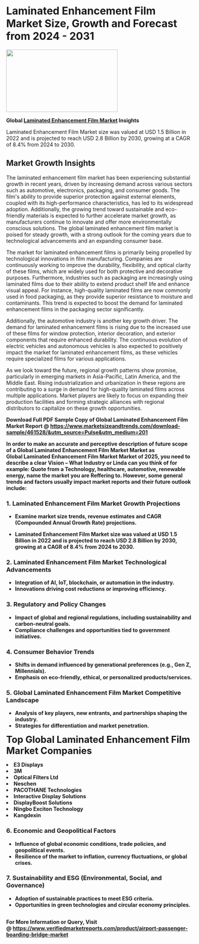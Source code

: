 <H1>Laminated Enhancement Film Market Size, Growth and Forecast from 2024 - 2031</H1><img class="aligncenter size-medium wp-image-584254" src="https://thirdeyenews.in/wp-content/uploads/2024/09/Global-Market-Research-300x168.jpeg" alt="" width="300" height="168" /><p><strong>Global&nbsp;<a href="https://www.marketsizeandtrends.com/download-sample/461528/&amp;utm_source=Pulse&amp;utm_medium=201">Laminated Enhancement Film Market</a> Insights</strong></p><p>Laminated Enhancement Film Market size was valued at USD 1.5 Billion in 2022 and is projected to reach USD 2.8 Billion by 2030, growing at a CAGR of 8.4% from 2024 to 2030.</p><p><h2>Market Growth Insights</h2> <p>The laminated enhancement film market has been experiencing substantial growth in recent years, driven by increasing demand across various sectors such as automotive, electronics, packaging, and consumer goods. The film's ability to provide superior protection against external elements, coupled with its high-performance characteristics, has led to its widespread adoption. Additionally, the growing trend toward sustainable and eco-friendly materials is expected to further accelerate market growth, as manufacturers continue to innovate and offer more environmentally conscious solutions. The global laminated enhancement film market is poised for steady growth, with a strong outlook for the coming years due to technological advancements and an expanding consumer base.</p> <p><strong></strong></p> <p>The market for laminated enhancement films is primarily being propelled by technological innovations in film manufacturing. Companies are continuously working to improve the durability, flexibility, and optical clarity of these films, which are widely used for both protective and decorative purposes. Furthermore, industries such as packaging are increasingly using laminated films due to their ability to extend product shelf life and enhance visual appeal. For instance, high-quality laminated films are now commonly used in food packaging, as they provide superior resistance to moisture and contaminants. This trend is expected to boost the demand for laminated enhancement films in the packaging sector significantly.</p> <p>Additionally, the automotive industry is another key growth driver. The demand for laminated enhancement films is rising due to the increased use of these films for window protection, interior decoration, and exterior components that require enhanced durability. The continuous evolution of electric vehicles and autonomous vehicles is also expected to positively impact the market for laminated enhancement films, as these vehicles require specialized films for various applications.</p> <p>As we look toward the future, regional growth patterns show promise, particularly in emerging markets in Asia-Pacific, Latin America, and the Middle East. Rising industrialization and urbanization in these regions are contributing to a surge in demand for high-quality laminated films across multiple applications. Market players are likely to focus on expanding their production facilities and forming strategic alliances with regional distributors to capitalize on these growth opportunities.</p> <p><strong></p><p><span class=""><strong>Download Full PDF Sample Copy of Global Laminated Enhancement Film Market Report</strong> @ <a href="https://www.marketsizeandtrends.com/download-sample/461528/&amp;utm_source=Pulse&amp;utm_medium=201" target="_blank">https://www.marketsizeandtrends.com/download-sample/461528/&amp;utm_source=Pulse&amp;utm_medium=201</a></span></p><p>In order to make an accurate and perceptive description of future scope of a Global&nbsp;Laminated Enhancement Film Market Market as Global&nbsp;Laminated Enhancement Film Market Market of 2025, you need to describe a clear Vision &ndash; What Industry or Linda can you think of for example: Quote from a Technology, healthcare, automotive, renewable energy, name the market you are Reffering to. However, some general trends and factors usually impact market reports and their future outlook include:</p><h3>1.&nbsp;<strong>Laminated Enhancement Film Market Growth Projections</strong></h3><ul><li>Examine market size trends, revenue estimates and CAGR (Compounded Annual Growth Rate) projections.</li><li><p>Laminated Enhancement Film Market size was valued at USD 1.5 Billion in 2022 and is projected to reach USD 2.8 Billion by 2030, growing at a CAGR of 8.4% from 2024 to 2030.</p></li></ul><h3>2.&nbsp;<strong>Laminated Enhancement Film Market Technological Advancements</strong></h3><ul><li>Integration of AI, IoT, blockchain, or automation in the industry.</li><li>Innovations driving cost reductions or improving efficiency.</li></ul><h3>3.&nbsp;<strong>Regulatory and Policy Changes</strong></h3><ul><li>Impact of global and regional regulations, including sustainability and carbon-neutral goals.</li><li>Compliance challenges and opportunities tied to government initiatives.</li></ul><h3>4.&nbsp;<strong>Consumer Behavior Trends</strong></h3><ul><li>Shifts in demand influenced by generational preferences (e.g., Gen Z, Millennials).</li><li>Emphasis on eco-friendly, ethical, or personalized products/services.</li></ul><h3>5.&nbsp;<strong>Global Laminated Enhancement Film Market Competitive Landscape</strong></h3><ul><li>Analysis of key players, new entrants, and partnerships shaping the industry.</li><li>Strategies for differentiation and market penetration.</li></ul><p data-pm-slice="1 1 []"><span style="color: inherit; font-family: inherit; font-size: 25px;">Top Global Laminated Enhancement Film Market Companies</span></p><div class="" data-test-id=""><p><li>E3 Displays</li><li> 3M</li><li> Optical Filters Ltd</li><li> Neschen</li><li> PACOTHANE Technologies</li><li> Interactive Display Solutions</li><li> DisplayBoost Solutions</li><li> Ningbo Exciton Technology</li><li> Kangdexin</li></p></div><h3>6.&nbsp;<strong>Economic and Geopolitical Factors</strong></h3><ul><li>Influence of global economic conditions, trade policies, and geopolitical events.</li><li>Resilience of the market to inflation, currency fluctuations, or global crises.</li></ul><h3>7.&nbsp;<strong>Sustainability and ESG (Environmental, Social, and Governance)</strong></h3><ul><li>Adoption of sustainable practices to meet ESG criteria.</li><li>Opportunities in green technologies and circular economy principles.</li></ul><h2><strong style="font-size: 14px;">For More Information or Query, Visit @&nbsp;</strong><a style="background-color: #ffffff; font-size: 14px;" href="https://www.marketsizeandtrends.com/report/laminated-enhancement-film-market/" target="_blank">https://www.verifiedmarketreports.com/product/airport-passenger-boarding-bridge-market</a></h2>
